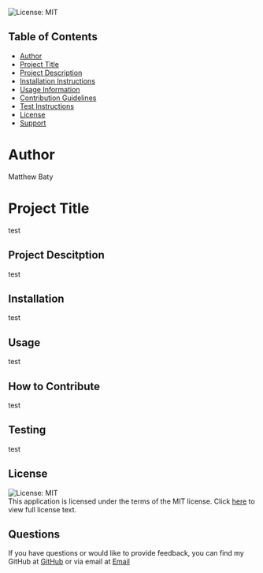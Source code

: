 
  <img alt="License: MIT" src="https://img.shields.io/badge/License-MIT-yellow.svg"/><br/>
  ## Table of Contents
  * [Author](#author)
  * [Project Title](#projectTitle)
  * [Project Description](#ProjectDescription)
  * [Installation Instructions](#installation)
  * [Usage Information](#guidelines)
  * [Contribution Guidelines](#contribution)
  * [Test Instructions](#testing)
  * [License](#license)
  * [Support](#email)
  
  # Author
  Matthew Baty

  # Project Title
  test

  ## Project Descitption
  test

  ## Installation 
  test

  ## Usage
  test

  ## How to Contribute
  test

  ## Testing
  test

  ## License 
  <img alt="License: MIT" src="https://img.shields.io/badge/License-MIT-yellow.svg"></br>
  This application is licensed under the terms of the MIT license. Click <a href="https://opensource.org/licenses/MIT">here</a> to view full license text.

  ## Questions
  If you have questions or would like to provide feedback, you can find my GitHub at <a href="https://github.com/matthewbaty">GitHub</a> or via email at <a href="mailto:mattbaty@outlook.com">Email</a>
